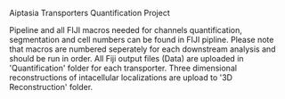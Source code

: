 Aiptasia Transporters Quantification Project

Pipeline and all FIJI macros needed for channels quantification, segmentation and cell numbers can be found in FIJI pipline. Please note that macros are numbered seperately for each downstream analysis and should be run in order.
All Fiji output files (Data) are uploaded in 'Quantification' folder for each transporter. Three dimensional reconstructions of intacellular localizations are upload to '3D Reconstruction' folder.
